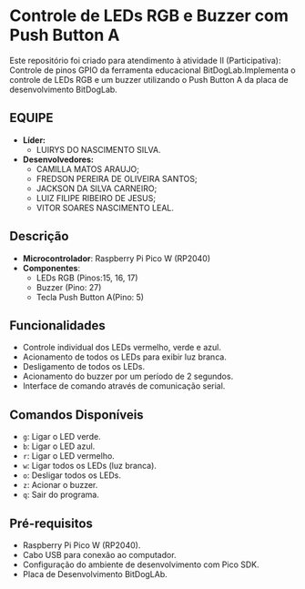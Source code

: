 # Controle de LEDs RGB e Buzzer com Push Button A

Este repositório foi criado para atendimento à atividade II (Participativa): Controle de pinos GPIO da ferramenta educacional BitDogLab.Implementa o controle de LEDs RGB e um buzzer utilizando o Push Button A da placa de desenvolvimento BitDogLab. 

## EQUIPE

- **Líder:** 
  - LUIRYS DO NASCIMENTO SILVA.
- **Desenvolvedores:**
  - CAMILLA MATOS ARAUJO;
  - FREDSON PEREIRA DE OLIVEIRA SANTOS;
  - JACKSON DA SILVA CARNEIRO;
  - LUIZ FILIPE RIBEIRO DE JESUS;
  - VITOR SOARES NASCIMENTO LEAL.

## Descrição

- **Microcontrolador**: Raspberry Pi Pico W (RP2040)
- **Componentes**:
  - LEDs RGB (Pinos:15, 16, 17)
  - Buzzer (Pino: 27)
  - Tecla Push Button A(Pino: 5)

## Funcionalidades

- Controle individual dos LEDs vermelho, verde e azul.
- Acionamento de todos os LEDs para exibir luz branca.
- Desligamento de todos os LEDs.
- Acionamento do buzzer por um período de 2 segundos.
- Interface de comando através de comunicação serial.

## Comandos Disponíveis

- `g`: Ligar o LED verde.
- `b`: Ligar o LED azul.
- `r`: Ligar o LED vermelho.
- `w`: Ligar todos os LEDs (luz branca).
- `o`: Desligar todos os LEDs.
- `z`: Acionar o buzzer.
- `q`: Sair do programa.

## Pré-requisitos

- Raspberry Pi Pico W (RP2040).
- Cabo USB para conexão ao computador.
- Configuração do ambiente de desenvolvimento com Pico SDK.
- Placa de Desenvolvimento BitDogLAb.
